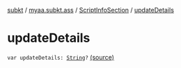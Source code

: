 [subkt](../../index.md) / [myaa.subkt.ass](../index.md) / [ScriptInfoSection](index.md) / [updateDetails](./update-details.md)

# updateDetails

`var updateDetails: `[`String`](https://kotlinlang.org/api/latest/jvm/stdlib/kotlin/-string/index.html)`?` [(source)](https://github.com/Myaamori/SubKt/blob/0.1.7/src/main/kotlin/myaa/subkt/ass/parser.kt#L708)